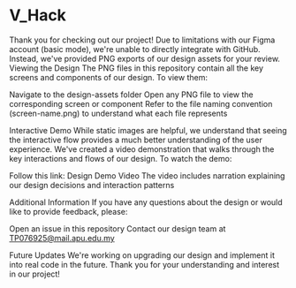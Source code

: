 # V_Hack
Thank you for checking out our project! Due to limitations with our Figma account (basic mode), we're unable to directly integrate with GitHub. Instead, we've provided PNG exports of our design assets for your review.
Viewing the Design
The PNG files in this repository contain all the key screens and components of our design. To view them:

Navigate to the design-assets folder
Open any PNG file to view the corresponding screen or component
Refer to the file naming convention (screen-name.png) to understand what each file represents

Interactive Demo
While static images are helpful, we understand that seeing the interactive flow provides a much better understanding of the user experience. We've created a video demonstration that walks through the key interactions and flows of our design.
To watch the demo:

Follow this link: Design Demo Video
The video includes narration explaining our design decisions and interaction patterns

Additional Information
If you have any questions about the design or would like to provide feedback, please:

Open an issue in this repository
Contact our design team at TP076925@mail.apu.edu.my

Future Updates
We're working on upgrading our design and implement it into real code in the future.
Thank you for your understanding and interest in our project!

